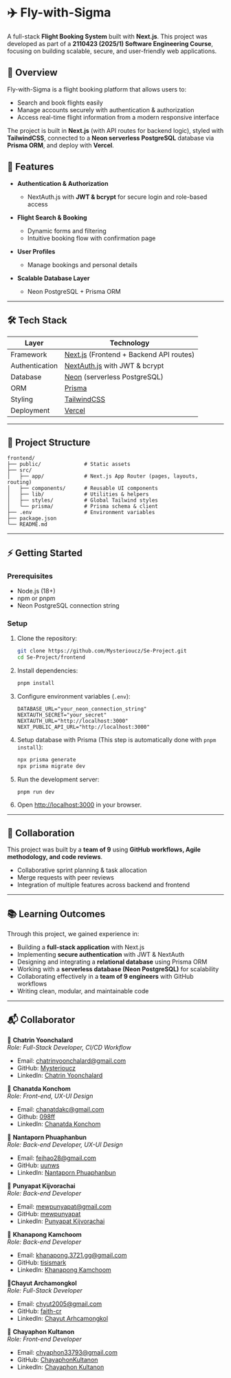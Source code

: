 # ✈️ Fly-with-Sigma

A full-stack **Flight Booking System** built with **Next.js**.
This project was developed as part of a **2110423 (2025/1) Software Engineering Course**, focusing on building scalable, secure, and user-friendly web applications.

## 📖 Overview

Fly-with-Sigma is a flight booking platform that allows users to:

* Search and book flights easily
* Manage accounts securely with authentication & authorization
* Access real-time flight information from a modern responsive interface

The project is built in **Next.js** (with API routes for backend logic), styled with **TailwindCSS**, connected to a **Neon serverless PostgreSQL** database via **Prisma ORM**, and deploy with **Vercel**.

## 🚀 Features

* **Authentication & Authorization**

  * NextAuth.js with **JWT & bcrypt** for secure login and role-based access
* **Flight Search & Booking**

  * Dynamic forms and filtering
  * Intuitive booking flow with confirmation page
* **User Profiles**

  * Manage bookings and personal details
* **Scalable Database Layer**

  * Neon PostgreSQL + Prisma ORM

---

## 🛠️ Tech Stack

| Layer          | Technology                                                     |
| -------------- | -------------------------------------------------------------- |
| Framework      | [Next.js](https://nextjs.org/) (Frontend + Backend API routes) |
| Authentication | [NextAuth.js](https://next-auth.js.org/) with JWT & bcrypt     |
| Database       | [Neon](https://neon.tech/) (serverless PostgreSQL)             |
| ORM            | [Prisma](https://www.prisma.io/)                               |
| Styling        | [TailwindCSS](https://tailwindcss.com/)                        |
| Deployment     | [Vercel](https://vercel.com/)                                  |

---

## 📂 Project Structure

```
frontend/
├── public/              # Static assets
├── src/
│   ├── app/             # Next.js App Router (pages, layouts, routing)
│   ├── components/      # Reusable UI components
│   ├── lib/             # Utilities & helpers
│   ├── styles/          # Global Tailwind styles
│   └── prisma/          # Prisma schema & client
├── .env                 # Environment variables
├── package.json
└── README.md
```

---

## ⚡ Getting Started

### Prerequisites

* Node.js (18+)
* npm or pnpm
* Neon PostgreSQL connection string

### Setup

1. Clone the repository:

   ```bash
   git clone https://github.com/Mysterioucz/Se-Project.git
   cd Se-Project/frontend
   ```

2. Install dependencies:

   ```bash
   pnpm install
   ```

3. Configure environment variables (`.env`):

   ```env
   DATABASE_URL="your_neon_connection_string"
   NEXTAUTH_SECRET="your_secret"
   NEXTAUTH_URL="http://localhost:3000"
   NEXT_PUBLIC_API_URL="http://localhost:3000"
   ```

4. Setup database with Prisma (This step is automatically done with `pnpm install`):

   ```bash
   npx prisma generate
   npx prisma migrate dev
   ```

5. Run the development server:

   ```bash
   pnpm run dev
   ```

6. Open [http://localhost:3000](http://localhost:3000) in your browser.

---

## 🤝 Collaboration

This project was built by a **team of 9** using **GitHub workflows, Agile methodology, and code reviews**.

* Collaborative sprint planning & task allocation
* Merge requests with peer reviews
* Integration of multiple features across backend and frontend

---

## 📚 Learning Outcomes

Through this project, we gained experience in:

* Building a **full-stack application** with Next.js
* Implementing **secure authentication** with JWT & NextAuth
* Designing and integrating a **relational database** using Prisma ORM
* Working with a **serverless database (Neon PostgreSQL)** for scalability
* Collaborating effectively in a **team of 9 engineers** with GitHub workflows
* Writing clean, modular, and maintainable code

---

## 📬 Collaborator

👤 **Chatrin Yoonchalard**  
*Role: Full-Stack Developer, CI/CD Workflow*

* Email: [chatrinyoonchalard@gmail.com](chatrinyoonchalard@gmail.com)
* GitHub: [Mysterioucz](https://github.com/Mysterioucz)
* LinkedIn: [Chatrin Yoonchalard](linkedin.com/in/chatrin-yoon)

👤 **Chanatda Konchom**  
*Role: Front-end, UX-UI Design*

* Email: [chanatdakc@gmail.com](chanatdakc@gmail.com)
* Github: [098ff](https://github.com/098ff)
* LinkedIn: [Chanatda Konchom](https://www.linkedin.com/in/chanatda-konchom-0b8376366/)

👤 **Nantaporn Phuaphanbun**  
*Role: Back-end Developer, UX-UI Design*

* Email: [feihao28@gmail.com](feihao28@gmail.com)
* GitHub: [uunws](https://github.com/uunws)
* LinkedIn: [Nantaporn Phuaphanbun](https://www.linkedin.com/in/nantaporn-phuaphanbun-a82395369/)

👤 **Punyapat Kijvorachai**  
*Role: Back-end Developer*

* Email: [mewpunyapat@gmail.com](mewpunyapat@gmail.com)
* GitHub: [mewpunyapat](https://github.com/mewpunyapat)
* LinkedIn: [Punyapat Kijvorachai](https://www.linkedin.com/in/punyapatk)

👤 **Khanapong Kamchoom**  
*Role: Back-end Developer*

* Email: [khanapong.3721.gg@gmail.com](khanapong.3721.gg@gmail.com)
* GitHub: [tisismark](https://github.com/tisismark)
* LinkedIn: [Khanapong Kamchoom](https://www.linkedin.com/in/khanapong-kamchoom-0a963b159/)

👤**Chayut Archamongkol**  
*Role: Full-Stack Developer*

* Email: [chyut2005@gmail.com](chyut2005@gmail.com)
* GitHub: [faith-cr](https://github.com/faith-cr)
* LinkedIn: [Chayut Arhcamongkol](https://www.linkedin.com/in/chayut-ar/)

👤 **Chayaphon Kultanon**  
*Role: Front-end Developer*

* Email: [chyaphon33793@gmail.com](chyaphon33793@gmail.com)
* GitHub: [ChayaphonKultanon](https://github.com/ChayaphonKultanon)
* LinkedIn: [Chayaphon Kultanon](https://www.linkedin.com/in/chayaphonkultanon/)